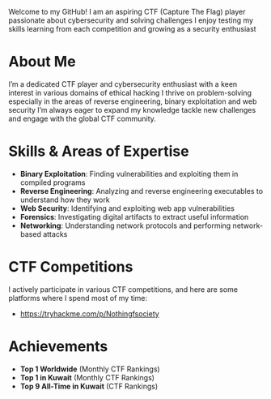 
Welcome to my GitHub! I am an aspiring CTF (Capture The Flag) player passionate about cybersecurity and solving challenges I enjoy testing my skills learning from each competition and growing as a security enthusiast

# About Me

I’m a dedicated CTF player and cybersecurity enthusiast with a keen interest in various domains of ethical hacking I thrive on problem-solving especially in the areas of reverse engineering, binary exploitation and web security I’m always eager to expand my knowledge tackle new challenges and engage with the global CTF community.

# Skills & Areas of Expertise


- **Binary Exploitation**: Finding vulnerabilities and exploiting them in compiled programs
- **Reverse Engineering**: Analyzing and reverse engineering executables to understand how they work
- **Web Security**: Identifying and exploiting web app vulnerabilities 
- **Forensics**: Investigating digital artifacts to extract useful information
- **Networking**: Understanding network protocols and performing network-based attacks
  
# CTF Competitions

I actively participate in various CTF competitions, and here are some platforms where I spend most of my time:

- https://tryhackme.com/p/Nothingfsociety

# Achievements 

- **Top 1 Worldwide** (Monthly CTF Rankings)
- **Top 1 in Kuwait** (Monthly CTF Rankings)
- **Top 9 All-Time in Kuwait** (CTF Rankings)
